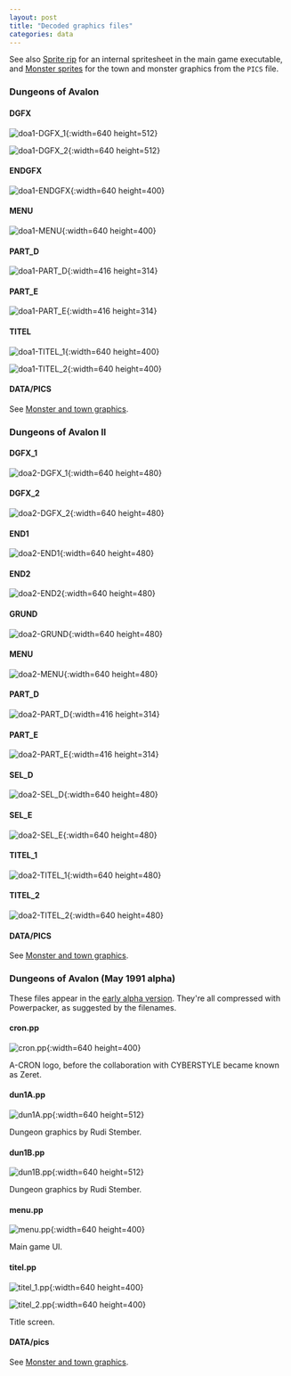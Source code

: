 ```yaml
---
layout: post
title: "Decoded graphics files"
categories: data
---
```


See also [Sprite rip](../data/sprite-rip.md) for an internal spritesheet in the
main game executable, and
[Monster sprites](../data/monster-sprites.md) for the town and monster graphics
from the `PICS` file.

### Dungeons of Avalon

#### DGFX

![doa1-DGFX_1](../images/doa1-DGFX_1.png "DGFX_1"){:width=640 height=512}

![doa1-DGFX_2](../images/doa1-DGFX_2.png "DGFX_2"){:width=640 height=512}

#### ENDGFX

![doa1-ENDGFX](../images/doa1-ENDGFX.png "ENDGFX"){:width=640 height=400}

#### MENU

![doa1-MENU](../images/doa1-MENU.png "MENU"){:width=640 height=400}

#### PART_D

![doa1-PART_D](../images/doa1-PART_D.png "PART_D"){:width=416 height=314}

#### PART_E

![doa1-PART_E](../images/doa1-PART_E.png "PART_E"){:width=416 height=314}

#### TITEL

![doa1-TITEL_1](../images/doa1-TITEL_1.png "TITEL_1"){:width=640 height=400}

![doa1-TITEL_2](../images/doa1-TITEL_2.png "TITEL_2"){:width=640 height=400}

#### DATA/PICS

See [Monster and town graphics](../data/monster-sprites.html).

### Dungeons of Avalon II

#### DGFX_1

![doa2-DGFX_1](../images/doa2-DGFX_1.png "DGFX_1"){:width=640 height=480}

#### DGFX_2

![doa2-DGFX_2](../images/doa2-DGFX_2.png "DGFX_2"){:width=640 height=480}

#### END1

![doa2-END1](../images/doa2-END1.png "END1"){:width=640 height=480}

#### END2

![doa2-END2](../images/doa2-END2.png "END2"){:width=640 height=480}

#### GRUND

![doa2-GRUND](../images/doa2-GRUND.png "GRUND"){:width=640 height=480}

#### MENU

![doa2-MENU](../images/doa2-MENU.png "MENU"){:width=640 height=480}

#### PART_D

![doa2-PART_D](../images/doa2-PART_D.png "PART_D"){:width=416 height=314}

#### PART_E

![doa2-PART_E](../images/doa2-PART_E.png "PART_E"){:width=416 height=314}

#### SEL_D

![doa2-SEL_D](../images/doa2-SEL_D.png "SEL_D"){:width=640 height=480}

#### SEL_E

![doa2-SEL_E](../images/doa2-SEL_E.png "SEL_E"){:width=640 height=480}

#### TITEL_1

![doa2-TITEL_1](../images/doa2-TITEL_1.png "TITEL_1"){:width=640 height=480}

#### TITEL_2

![doa2-TITEL_2](../images/doa2-TITEL_2.png "TITEL_2"){:width=640 height=480}

#### DATA/PICS

See [Monster and town graphics](../data/monster-sprites.html).

### Dungeons of Avalon (May 1991 alpha)

These files appear in the
[early alpha version](../secrets/early-alpha-version.html).
They're all compressed with Powerpacker, as suggested by the filenames.

#### cron.pp

![cron.pp](../images/cron.png "cron.pp"){:width=640 height=400}

A-CRON logo, before the collaboration with CYBERSTYLE became known as Zeret.

#### dun1A.pp

![dun1A.pp](../images/dun1A.png "dun1A.pp"){:width=640 height=512}

Dungeon graphics by Rudi Stember.

#### dun1B.pp

![dun1B.pp](../images/dun1B.png "dun1B.pp"){:width=640 height=512}

Dungeon graphics by Rudi Stember.

#### menu.pp

![menu.pp](../images/menu.png "menu.pp"){:width=640 height=400}

Main game UI.

#### titel.pp

![titel_1.pp](../images/titel_1.png "titel_1.pp"){:width=640 height=400}

![titel_2.pp](../images/titel_2.png "titel_2.pp"){:width=640 height=400}

Title screen.

#### DATA/pics

See [Monster and town graphics](../data/monster-sprites.html).
